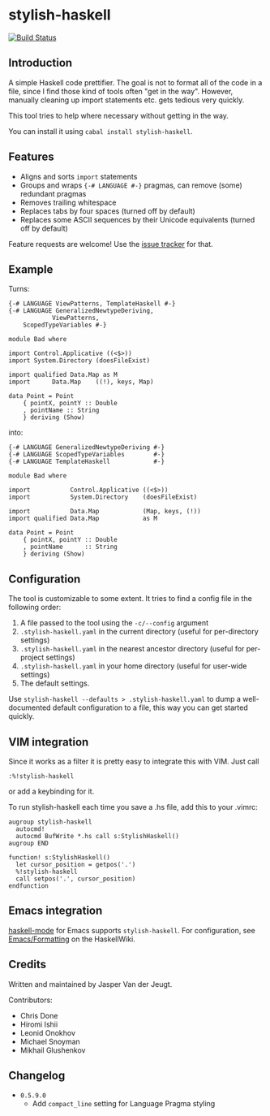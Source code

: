 stylish-haskell
===============

[![Build Status](https://secure.travis-ci.org/jaspervdj/stylish-haskell.png?branch=master)](http://travis-ci.org/jaspervdj/stylish-haskell)

Introduction
------------

A simple Haskell code prettifier. The goal is not to format all of the code in
a file, since I find those kind of tools often "get in the way". However,
manually cleaning up import statements etc. gets tedious very quickly.

This tool tries to help where necessary without getting in the way.

You can install it using `cabal install stylish-haskell`.

Features
--------

- Aligns and sorts `import` statements
- Groups and wraps `{-# LANGUAGE #-}` pragmas, can remove (some) redundant
  pragmas
- Removes trailing whitespace
- Replaces tabs by four spaces (turned off by default)
- Replaces some ASCII sequences by their Unicode equivalents (turned off by
  default)

Feature requests are welcome! Use the [issue tracker] for that.

[issue tracker]: https://github.com/jaspervdj/stylish-haskell/issues

Example
-------

Turns:

    {-# LANGUAGE ViewPatterns, TemplateHaskell #-}
    {-# LANGUAGE GeneralizedNewtypeDeriving,
                ViewPatterns,
        ScopedTypeVariables #-}

    module Bad where

    import Control.Applicative ((<$>))
    import System.Directory (doesFileExist)

    import qualified Data.Map as M
    import      Data.Map    ((!), keys, Map)   

    data Point = Point
        { pointX, pointY :: Double
        , pointName :: String
        } deriving (Show)

into:

    {-# LANGUAGE GeneralizedNewtypeDeriving #-}
    {-# LANGUAGE ScopedTypeVariables        #-}
    {-# LANGUAGE TemplateHaskell            #-}

    module Bad where

    import           Control.Applicative ((<$>))
    import           System.Directory    (doesFileExist)

    import           Data.Map            (Map, keys, (!))
    import qualified Data.Map            as M

    data Point = Point
        { pointX, pointY :: Double
        , pointName      :: String
        } deriving (Show)

Configuration
-------------

The tool is customizable to some extent. It tries to find a config file in the
following order:

1. A file passed to the tool using the `-c/--config` argument
2. `.stylish-haskell.yaml` in the current directory (useful for per-directory
   settings)
3. `.stylish-haskell.yaml` in the nearest ancestor directory (useful for
   per-project settings)
4. `.stylish-haskell.yaml` in your home directory (useful for user-wide
   settings)
5. The default settings.

Use `stylish-haskell --defaults > .stylish-haskell.yaml` to dump a
well-documented default configuration to a file, this way you can get started
quickly.

VIM integration
---------------

Since it works as a filter it is pretty easy to integrate this with VIM.
Just call

    :%!stylish-haskell

or add a keybinding for it.

To run stylish-haskell each time you save a .hs file, add this to your .vimrc:

    augroup stylish-haskell
      autocmd!
      autocmd BufWrite *.hs call s:StylishHaskell()
    augroup END

    function! s:StylishHaskell()
      let cursor_position = getpos('.')
      %!stylish-haskell
      call setpos('.', cursor_position)
    endfunction


Emacs integration
-----------------

[haskell-mode] for Emacs supports `stylish-haskell`. For configuration, see
[Emacs/Formatting] on the HaskellWiki.

[haskell-mode]: https://github.com/haskell/haskell-mode
[Emacs/Formatting]: http://www.haskell.org/haskellwiki/Emacs/Formatting

Credits
-------

Written and maintained by Jasper Van der Jeugt.

Contributors:

- Chris Done
- Hiromi Ishii
- Leonid Onokhov
- Michael Snoyman
- Mikhail Glushenkov

Changelog
---------

- `0.5.9.0`
    * Add `compact_line` setting for Language Pragma styling
